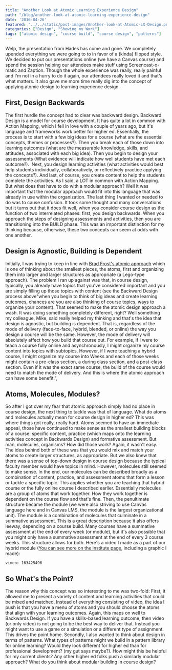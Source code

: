 ```yaml
---
title: "Another Look at Atomic Learning Experience Design"
path: "/blog/another-look-at-atomic-learning-experience-design"
date: '2016-04-26'
featured: "../../static/post-images/Another-look-at-Atomic-LX-Design.png"
categories: ["Design", "Showing my Work"]
tags: ["atomic design", "course build", "course design", "patterns"]
---
```


Welp, the presentation from Hades has come and gone. We completely upended everything we were going to to in favor of a (kinda) flipped style. We decided to put our presentations online (we have a Canvas course) and spend the session helping our attendees make stuff using Screencast-o-matic and Zaption. Though the whole experience was really, really painful and I'm not in a hurry to do it again, our attendees really loved it and that's what matters. It also gave me more time really dig into the concept of applying atomic design to learning experience design.

## First, Design Backwards

The first hurdle the concept had to clear was backward design. Backward Design is a model for course development. It has quite a lot in common with Action Mapping, which I fell in love with a couple of years ago, but it's language and frameworks work better for higher ed. Essentially, the process is to start with a few big ideas for a course (what are the essential concepts, themes or processes?). Then you break each of those down into learning outcomes (what are the measurable knowledge, skills, and attitudes, associated with each big idea). Then you begin to design your assessments (What evidence will indicate how well students have met each outcome?).  Next, you design learning activities (what activities would best help students individually, collaboratively, or reflectively practice applying the concepts?). And last, of course, you create content to help the students complete the activities. As I said, a LOT in common with Action Mapping. But what does that have to do with a modular approach? Well it was important that the modular approach would fit into this language that was already in use within the organization. The last thing I wanted or needed to do was to cause confusion. It took some thought and many conversations but it turns out that it does fit well, when you consider course design as the function of two interrelated phases: first, you design backwards. When you approach the steps of designing assessments and activities, then you are transitioning into the BUILD phase. This was an important distinction for my thinking because, otherwise, these two concepts can seem at odds with one another.

## Design is Agnostic, Building is Dependent

Initially, I was trying to keep in line with [Brad Frost's atomic approach](http://atomicdesign.bradfrost.com/table-of-contents/) which is one of thinking about the smallest pieces, the atoms, first and organizing them into larger and larger structures as appropriate (a Lego-type approach). The problem I ran up against was that, in course design, typically, you already have topics that you've considered important and you are simply filling up those topics with content (see the Backward Design process above"when you begin to think of big ideas and create learning outcomes, chances are you are also thinking of course topics, ways to organize your content). That seemed to make the atomic design approach a wash. It was doing something completely different, right? Well something my colleague, Mike, said really helped my thinking and that's the idea that design is agnostic, but building is dependent. That is, regardless of the mode of delivery (face-to-face, hybrid, blended, or online) the way you design a course will be the same. However, the mode of delivery will absolutely affect how you build that course out. For example, if I were to teach a course fully online and asynchronously, I might organize my course content into topics with subtopics. However, if I were teaching a hybrid course, I might organize my course into Weeks and each of those weeks might contain a pre-class section, a during class section, and a post-class section. Even if it was the exact same course, the build of the course would need to match the mode of delivery. And this is where the atomic approach can have some benefit.",

## Atoms, Molecules, Modules?

So after I got over my fear that atomic approach simply had no place in course design, the next thing to tackle was that of language. What do atoms and molecules actually mean for course design in higher ed? This was where things got really, really hard. Atoms seemed to have an immediate appeal, those have continued to make sense as the smallest building blocks of a course: specific content, practice (which maps onto the learning activities concept in Backwards Design) and formative assessment. But man, molecules, organisms? How did those work? Again, it wasn't easy. The idea behind both of these was that you would mix and match your atoms to create larger structures, as appropriate. But we also knew that there was a sense of top-down design in course design because the typical faculty member would have topics in mind. However, molecules still seemed to make sense. In the end, our molecules can be described broadly as a combination of content, practice, and assessment atoms that form a lesson or tackle a specific topic. This applies whether you are teaching that hybrid course or the fully online course I described earlier. Essentially molecules are a group of atoms that work together. How they work together is dependent on the course flow and that's fine. Then, the penultimate structure became the module (we were also striving to use Canvas language here and in Canvas LMS, the module is the largest organizational unit). The module is a combination of molecules that culminate in a summative assessment. This is a great description because it also offers leeway, depending on a course build. Many courses have a summative assessment at the end of every week (or module), but it's also possible that you might only have a summative assessment at the end of every 3 course weeks. This structure allows for both. Here's a video I made as a part of our hybrid module ([You can see more on the institute page](http://learningsciences.utexas.edu/initiatives/institute/build), including a graphic I made):

`vimeo: 163425496`

## So What's the Point?

The reason why this concept was so interesting to me was two-fold: First, it allowed me to present a variety of content and learning activities that could be mixed and matched. Instead of everything consisting of video, the idea I push is that you have a menu of atoms and you should choose the atoms that align with your learning outcomes. Again, this maps on well to Backwards Design. If you have a skills-based learning outcome, then video (or only video) is not going to be the best way to deliver that. Instead you might want to use a game or a simulation or a different type of assignment. This drives the point home. Secondly, I also wanted to think about design in terms of patterns. What types of patterns might we build in a pattern library for online learning? Would they look different for higher ed than for professional development? (my gut says maybe?). How might this be helpful for my current clients? Any other higher ed folks push a similarly modular approach? What do you think about modular building in course design?
